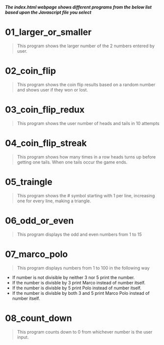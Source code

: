 **_The index.html webpage shows different programs from the below list based upon the Javascript file you select_**

# 01_larger_or_smaller
>This program shows the larger number of the 2 numbers entered by user.

# 02_coin_flip
>This program shows the coin flip results based on a random number and shows user if they won or lost.

# 03_coin_flip_redux
>This program shows the user number of heads and tails in 10 attempts

# 04_coin_flip_streak
>This program shows how many times in a row heads turns up before getting one tails. When one tails occur the game ends.

# 05_traingle
>This program shows the # symbol starting with 1 per line, increasing one for every line, making a triangle.

# 06_odd_or_even
>This program displays the odd and even numbers from 1 to 15

# 07_marco_polo
>This program displays numbers from 1 to 100 in the following way
* If number is not divisible by neither 3 nor 5 print the number.
* If the number is divisble by 3 print Marco instead of number itself.
* If the number is divisble by 5 print Polo instead of number itself. 
* If the number is divisble by both 3 and 5 print Marco Polo instead of number itself. 

# 08_count_down
>This program counts down to 0 from whichever number is the user input.